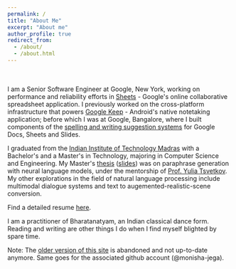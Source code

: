 ```yaml
---
permalink: /
title: "About Me"
excerpt: "About me"
author_profile: true
redirect_from: 
  - /about/
  - /about.html
---
```


<br> <br>
I am a Senior Software Engineer at Google, New York, working on performance and reliability efforts in [Sheets](https://workspace.google.com/products/sheets/) - Google's online collaborative spreadsheet application. I previously worked on the cross-platform infrastructure that powers [Google Keep](https://workspace.google.com/products/keep/) - Android's native notetaking application; before which I was at Google, Bangalore, where I built components of the [spelling and writing suggestion systems](https://support.google.com/docs/answer/57859?hl=en&co=GENIE.Platform%3DDesktop&oco=0) for Google Docs, Sheets and Slides. 

I graduated from the [Indian Institute of Technology Madras](https://www.iitm.ac.in/) with a Bachelor's and a Master's in Technology, majoring in Computer Science and Engineering. My Master's [thesis](https://drive.google.com/file/d/1IBnnL6tLmiG2SE56J1CqBcX2ZRpLk1AZ/view?usp=sharing) ([slides](https://drive.google.com/file/d/1oL__61Rhwv9MtSbYKZP3dNCgDcsJbCiT/view?usp=sharing)) was on paraphrase generation with neural language models, under the mentorship of [Prof. Yulia Tsvetkov](https://homes.cs.washington.edu/~yuliats/). My other explorations in the field of natural language processing include multimodal dialogue systems and text to augemented-realistic-scene conversion. 

Find a detailed resume [here](/files/cv.pdf).

I am a practitioner of Bharatanatyam, an Indian classical dance form. Reading and writing are other things I do when I find myself blighted by spare time. 

Note: The [older version of this site](https://monisha-jega.github.io/) is abandoned and not up-to-date anymore. Same goes for the associated github account (@monisha-jega).
